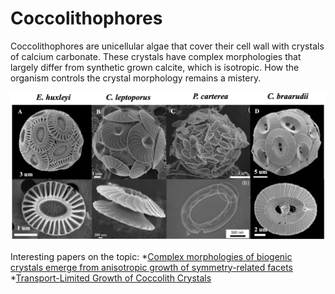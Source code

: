 # Coccolithophores

Coccolithophores are unicellular algae that cover their cell wall with crystals of calcium carbonate. These crystals have complex morphologies that largely differ from synthetic grown calcite, which is isotropic. How the organism controls the crystal morphology remains a mistery.

![Screenshot](Screenshot.png)

Interesting papers on the topic:
*[Complex morphologies of biogenic crystals emerge from anisotropic growth of symmetry-related facets](https://www.science.org/doi/10.1126/science.abm1748)
*[Transport-Limited Growth of Coccolith Crystals](https://onlinelibrary.wiley.com/doi/10.1002/adma.202309547)